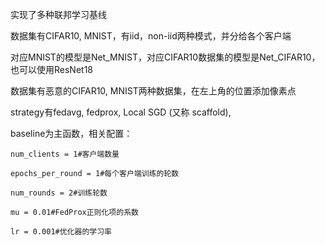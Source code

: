 实现了多种联邦学习基线

数据集有CIFAR10, MNIST，有iid，non-iid两种模式，并分给各个客户端

对应MNIST的模型是Net_MNIST，对应CIFAR10数据集的模型是Net_CIFAR10，也可以使用ResNet18

数据集有恶意的CIFAR10, MNIST两种数据集，在左上角的位置添加像素点

strategy有fedavg, fedprox, Local SGD (又称 scaffold),

baseline为主函数，相关配置：

    num_clients = 1#客户端数量

    epochs_per_round = 1#每个客户端训练的轮数

    num_rounds = 2#训练轮数

    mu = 0.01#FedProx正则化项的系数

    lr = 0.001#优化器的学习率
    
